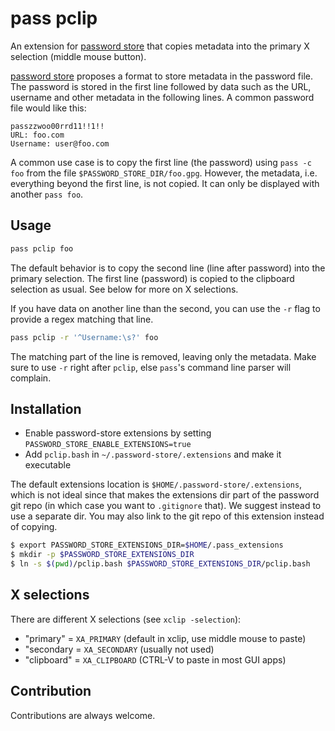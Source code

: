 # pass pclip

An extension for [password store](https://www.passwordstore.org/) that copies
metadata into the primary X selection (middle mouse button). 

[password store](https://www.passwordstore.org/) proposes a format to store
metadata in the password file. The password is stored in the first line
followed by data such as the URL, username and other metadata in the following
lines. A common password file would like this:

```
passzzwoo00rrd11!!1!!
URL: foo.com
Username: user@foo.com
```

A common use case is to copy the first line (the password) using `pass -c foo`
from the file `$PASSWORD_STORE_DIR/foo.gpg`. However, the metadata, i.e.
everything beyond the first line, is not copied. It can only be displayed with
another `pass foo`.

## Usage

```sh
pass pclip foo
```
The default behavior is to copy the second line (line after password) into the
primary selection. The first line (password) is copied to the clipboard
selection as usual. See below for more on X selections.

If you have data on another line than the second, you can use the `-r` flag
to provide a regex matching that line.

```sh
pass pclip -r '^Username:\s?' foo
```

The matching part of the line is removed, leaving only the metadata. Make sure
to use `-r` right after `pclip`, else `pass`'s command line parser will
complain.

## Installation

- Enable password-store extensions by setting ``PASSWORD_STORE_ENABLE_EXTENSIONS=true``
- Add `pclip.bash` in `~/.password-store/.extensions` and make it executable

The default extensions location is `$HOME/.password-store/.extensions`, which
is not ideal since that makes the extensions dir part of the password git repo
(in which case you want to `.gitignore` that). We suggest instead to use a
separate dir. You may also link to the git repo of this extension instead of
copying.

```sh
$ export PASSWORD_STORE_EXTENSIONS_DIR=$HOME/.pass_extensions
$ mkdir -p $PASSWORD_STORE_EXTENSIONS_DIR
$ ln -s $(pwd)/pclip.bash $PASSWORD_STORE_EXTENSIONS_DIR/pclip.bash 
```

## X selections

There are different X selections (see `xclip -selection`):

* "primary" = `XA_PRIMARY` (default in xclip, use middle mouse to paste)
* "secondary = `XA_SECONDARY` (usually not used)
* "clipboard" = `XA_CLIPBOARD` (CTRL-V to paste in most GUI apps)

## Contribution

Contributions are always welcome.

